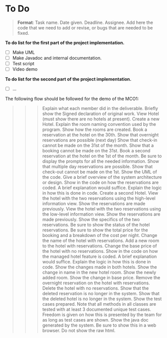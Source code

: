 # To Do

> **Format**: Task name. Date given. Deadline. Assignee.
> Add here the code that we need to add or revise, or bugs that are needed to be fixed.

**To do list for the first part of the project implementation.**

- [ ] Make UML
- [ ] Make Javadoc and internal documentation.
- [ ] Test script
- [ ] Video demo

**To do list for the second part of the project implementation.**

- [ ] ...

The following flow should be followed for the demo of the MCO1:

>>> Explain what each member did in the deliverable.
>>> Briefly show the Signed declaration of original work.
>>> View Hotel (must show there are no hotels at present).
>>> Create a new Hotel.
>>> Explain the room naming convention used by the program.
>>> Show how the rooms are created.
>>> Book a reservation at the hotel on the 30th.
>>> Show that overnight reservations are possible (next day)
>>> Show that check-in cannot be made on the 31st of the month.
>>> Show that a booking cannot be made on the 31st.
>>> Book a second reservation at the hotel on the 1st of the month.
>>> Be sure to display the prompts for all the needed information.
>>> Show that multiple day reservations are possible.
>>> Show that check-out cannot be made on the 1st.
>>> Show the UML of the code.
>>> Give a brief overview of the system architecture or design.
>>> Show in the code on how the reservations are coded.
>>> A brief explanation would suffice.
>>> Explain the logic in how this is done in code.
>>> Create a second Hotel.
>>> View the hotel with the two reservations using the high-level information view.
>>> Show the reservations are made previously.
>>> View the hotel with the two reservations using the low-level information view.
>>> Show the reservations are made previously.
>>> Show the specifics of the two reservations.
>>> Be sure to show the status of the hotel reservations.
>>> Be sure to show the total price for the booking and a breakdown of the cost per night.
>>> Change the name of the hotel with reservations.
>>> Add a new room to the hotel with reservations.
>>> Change the base price of the hotel with no reservations.
>>> Show in the code on how the managed hotel feature is coded.
>>> A brief explanation would suffice.
>>> Explain the logic in how this is done in code.
>>> Show the changes made in both hotels.
>>> Show the change in name in the new hotel room.
>>> Show the newly added room.
>>> Show the change in base price.
>>> Remove the overnight reservation on the hotel with reservations.
>>> Delete the hotel with no reservations.
>>> Show that the deleted reservation is no longer in the system.
>>> Show that the deleted hotel is no longer in the system.
>>> Show the test cases prepared.
>>> Note that all methods in all classes are tested with at least 3 documented unique test cases.
>>> Freedom is given on how this is presented by the team for as long as test cases are shown.
>>> Show the java doc generated by the system.
>>> Be sure to show this in a web browser. Do not show the raw html.